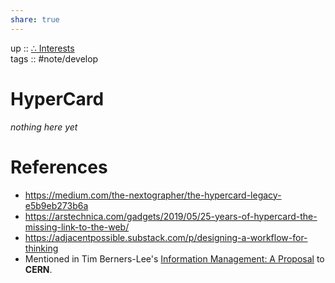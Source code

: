 ```yaml
---  
share: true  
---  
```

up :: [∴ Interests](../%E2%88%B4%20Interests.md)  
tags :: #note/develop   
# HyperCard  
*nothing here yet*  
  
# References  
- https://medium.com/the-nextographer/the-hypercard-legacy-e5b9eb273b6a  
- https://arstechnica.com/gadgets/2019/05/25-years-of-hypercard-the-missing-link-to-the-web/  
- https://adjacentpossible.substack.com/p/designing-a-workflow-for-thinking  
-  Mentioned in Tim Berners-Lee's [Information Management: A Proposal](https://www.w3.org/History/1989/proposal.html) to **CERN**.